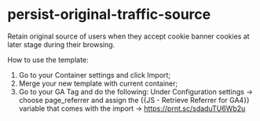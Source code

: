 # persist-original-traffic-source
Retain original source of users when they accept cookie banner cookies at later stage during their browsing.

How to use the template:
1. Go to your Container settings and click Import;
2. Merge your new template with current container;
3. Go to your GA Tag and do the following:
   Under Configuration settings -> choose page_referrer and assign the {{JS - Retrieve Referrer for GA4}} variable that comes with the import -> https://prnt.sc/sdaduTU6Wb2u
